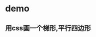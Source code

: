 # demo

## 用css画一个梯形,平行四边形

<!-- ::: preview
demo-preview=../../../.vitepress/vitepress/css-demo/css-demo-one.vue
::: -->

<preview path="../../../examples/css-demo/css-demo-one.vue"></preview>
